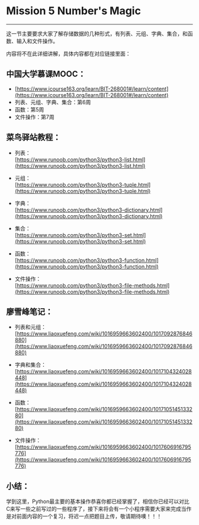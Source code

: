 # Mission 5 Number's Magic #
---------------------------------------------------------
这一节主要要求大家了解存储数据的几种形式，有列表、元组、字典、集合，和函数、输入和文件操作。

内容将不在此详细讲解，具体内容都在对应链接里面：
## 中国大学慕课MOOC： ##
- [https://www.icourse163.org/learn/BIT-268001#/learn/content](https://www.icourse163.org/learn/BIT-268001#/learn/content)
- 列表、元组、字典、集合：第6周
- 函数：第5周
- 文件操作：第7周

## 菜鸟驿站教程： ##
- 列表：<br>[https://www.runoob.com/python3/python3-list.html](https://www.runoob.com/python3/python3-list.html)

- 元组：<br>[https://www.runoob.com/python3/python3-tuple.html](https://www.runoob.com/python3/python3-tuple.html)

- 字典：<br>[https://www.runoob.com/python3/python3-dictionary.html](https://www.runoob.com/python3/python3-dictionary.html)

- 集合：<br>[https://www.runoob.com/python3/python3-set.html](https://www.runoob.com/python3/python3-set.html)

- 函数：<br>[https://www.runoob.com/python3/python3-function.html](https://www.runoob.com/python3/python3-function.html)

- 文件操作：<br>[https://www.runoob.com/python3/python3-file-methods.html](https://www.runoob.com/python3/python3-file-methods.html)

## 廖雪峰笔记： ##

- 列表和元组：<br>[https://www.liaoxuefeng.com/wiki/1016959663602400/1017092876846880](https://www.liaoxuefeng.com/wiki/1016959663602400/1017092876846880)

- 字典和集合：<br>[https://www.liaoxuefeng.com/wiki/1016959663602400/1017104324028448](https://www.liaoxuefeng.com/wiki/1016959663602400/1017104324028448)

- 函数：<br>[https://www.liaoxuefeng.com/wiki/1016959663602400/1017105145133280](https://www.liaoxuefeng.com/wiki/1016959663602400/1017105145133280)

- 文件操作：<br>
[https://www.liaoxuefeng.com/wiki/1016959663602400/1017606916795776](https://www.liaoxuefeng.com/wiki/1016959663602400/1017606916795776)

## 小结： ##
学到这里，Python最主要的基本操作恭喜你都已经掌握了，相信你已经可以对比C来写一些之前写过的一些程序了，接下来将会有一个小程序需要大家来完成当作是对前面内容的一个复习，将迟一点把题目上传，敬请期待噢！！！
